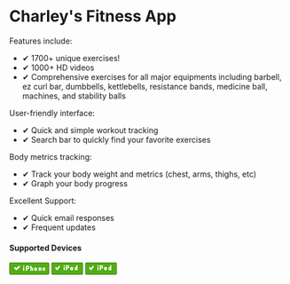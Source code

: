 Charley's Fitness App
==============================
Features include:
* ✔ 1700+ unique exercises!
* ✔ 1000+ HD videos
* ✔ Comprehensive exercises for all major equipments including barbell, ez curl bar, dumbbells, kettlebells, resistance bands, medicine ball, machines, and stability balls 

User-friendly interface: 
* ✔ Quick and simple workout tracking 
* ✔ Search bar to quickly find your favorite exercises

Body metrics tracking:
* ✔ Track your body weight and metrics (chest, arms, thighs, etc) 
* ✔ Graph your body progress

Excellent Support:
* ✔ Quick email responses
* ✔ Frequent updates

#### Supported Devices

![](doc/img/iphone-success.png) ![](doc/img/ipad-success.png) ![](doc/img/ipod-success.png)